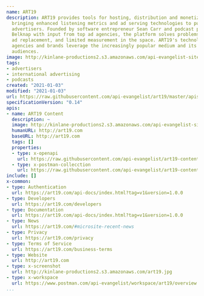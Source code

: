 ```yaml
---
name: ART19
description: ART19 provides tools for hosting, distribution and monetization of podcasts,
  bringing enhanced listening metrics and ad serving technologies to publishers and
  advertisers. Founded by software entrepreneur Sean Carr and podcast producer Matt
  Belknap with input from top ad agencies, the platform solves problems with ad targeting,
  ad replacement, and limited measurement in the space. ART19's technologies are helping
  agencies and brands leverage the increasingly popular medium and its highly engaged
  audiences.
image: http://kinlane-productions2.s3.amazonaws.com/api-evangelist-site/company/logos/art19-logo.png
tags:
- advertisers
- international advertising
- podcasts
created: "2021-01-03"
modified: "2021-01-03"
url: https://raw.githubusercontent.com/api-evangelist/art19/master/apis.json
specificationVersion: "0.14"
apis:
- name: ART19 Content
  description: ~
  image: http://kinlane-productions2.s3.amazonaws.com/api-evangelist-site/company/logos/art19-logo.png
  humanURL: http://art19.com
  baseURL: http://art19.com
  tags: []
  properties:
  - type: x-openapi
    url: https://raw.githubusercontent.com/api-evangelist/art19-content/master/art19-content-api-documentation-openapi.json
  - type: x-postman-collecction
    url: https://raw.githubusercontent.com/api-evangelist/art19-content/master/art19-content-api-documentation-postman-collection.json
include: []
x-common:
- type: Authentication
  url: https://art19.com/api-docs/index.html?tag=v1&version=1.0.0
- type: Developers
  url: https://art19.com/developers
- type: Documentation
  url: https://art19.com/api-docs/index.html?tag=v1&version=1.0.0
- type: News
  url: https://art19.com/#microsite-recent-news
- type: Privacy
  url: https://art19.com/privacy
- type: Terms of Service
  url: https://art19.com/business-terms
- type: Website
  url: http://art19.com
- type: x-screenshot
  url: http://kinlane-productions2.s3.amazonaws.com/art19.jpg
- type: x-workspace
  url: https://www.postman.com/api-evangelist/workspace/art19/overview
...
```

